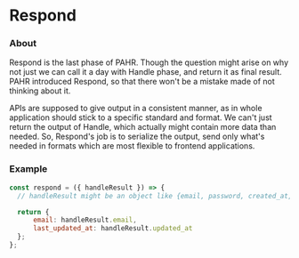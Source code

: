 # Respond

### About

Respond is the last phase of PAHR. Though the question might arise on why not just we can call it a day with Handle phase, and return it as final result. PAHR introduced Respond, so that there won't be a mistake made of not thinking about it.

APIs are supposed to give output in a consistent manner, as in whole application should stick to a specific standard and format. We can't just return the output of Handle, which actually might contain more data than needed. So, Respond's job is to serialize the output, send only what's needed in formats which are most flexible to frontend applications.

### Example

```js
const respond = ({ handleResult }) => {
  // handleResult might be an object like {email, password, created_at, updated_at}

  return {
      email: handleResult.email,
      last_updated_at: handleResult.updated_at
  };
};
```